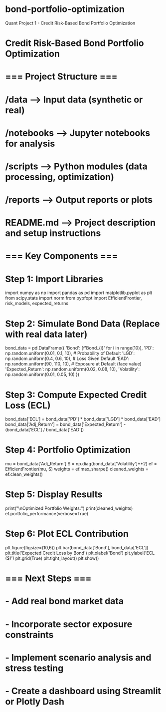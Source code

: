 # bond-portfolio-optimization
Quant Project 1 - Credit Risk-Based Bond Portfolio Optimization

# Credit Risk-Based Bond Portfolio Optimization

# === Project Structure ===
# /data         --> Input data (synthetic or real)
# /notebooks    --> Jupyter notebooks for analysis
# /scripts      --> Python modules (data processing, optimization)
# /reports      --> Output reports or plots
# README.md     --> Project description and setup instructions

# === Key Components ===

# Step 1: Import Libraries
import numpy as np
import pandas as pd
import matplotlib.pyplot as plt
from scipy.stats import norm
from pypfopt import EfficientFrontier, risk_models, expected_returns

# Step 2: Simulate Bond Data (Replace with real data later)
bond_data = pd.DataFrame({
    'Bond': [f'Bond_{i}' for i in range(10)],
    'PD': np.random.uniform(0.01, 0.1, 10),  # Probability of Default
    'LGD': np.random.uniform(0.4, 0.6, 10),  # Loss Given Default
    'EAD': np.random.uniform(90, 110, 10),   # Exposure at Default (face value)
    'Expected_Return': np.random.uniform(0.02, 0.08, 10),
    'Volatility': np.random.uniform(0.01, 0.05, 10)
})

# Step 3: Compute Expected Credit Loss (ECL)
bond_data['ECL'] = bond_data['PD'] * bond_data['LGD'] * bond_data['EAD']
bond_data['Adj_Return'] = bond_data['Expected_Return'] - (bond_data['ECL'] / bond_data['EAD'])

# Step 4: Portfolio Optimization
mu = bond_data['Adj_Return']
S = np.diag(bond_data['Volatility']**2)
ef = EfficientFrontier(mu, S)
weights = ef.max_sharpe()
cleaned_weights = ef.clean_weights()

# Step 5: Display Results
print("\nOptimized Portfolio Weights:")
print(cleaned_weights)
ef.portfolio_performance(verbose=True)

# Step 6: Plot ECL Contribution
plt.figure(figsize=(10,6))
plt.bar(bond_data['Bond'], bond_data['ECL'])
plt.title('Expected Credit Loss by Bond')
plt.xlabel('Bond')
plt.ylabel('ECL ($)')
plt.grid(True)
plt.tight_layout()
plt.show()

# === Next Steps ===
# - Add real bond market data
# - Incorporate sector exposure constraints
# - Implement scenario analysis and stress testing
# - Create a dashboard using Streamlit or Plotly Dash
